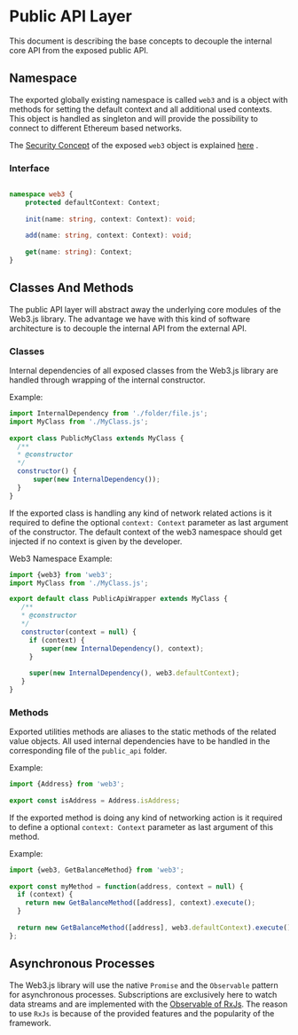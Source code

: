 # Public API Layer

This document is describing the base concepts to decouple the internal core API from the exposed public API.

## Namespace

The exported globally existing namespace is called ``web3`` and is a object with methods for setting the default context and all additional used contexts.
This object is handled as singleton and will provide the possibility to connect to different Ethereum based networks.

The [Security Concept]() of the exposed ``web3`` object is explained [here]() .

### Interface

``` typescript

namespace web3 {
    protected defaultContext: Context;
    
    init(name: string, context: Context): void; 
    
    add(name: string, context: Context): void; 
    
    get(name: string): Context;
}

```

## Classes And Methods

The public API layer will abstract away the underlying core modules of the Web3.js library. The advantage we have with this kind
of software architecture is to decouple the internal API from the external API.

### Classes

Internal dependencies of all exposed classes from the Web3.js library are handled through wrapping of the internal constructor.

Example: 

``` javascript 
import InternalDependency from './folder/file.js';
import MyClass from './MyClass.js';
  
export class PublicMyClass extends MyClass {
  /**
  * @constructor
  */
  constructor() {
      super(new InternalDependency());
  }
}
```

If the exported class is handling any kind of network related actions is it required to define the optional ``context: Context`` parameter as last argument of the constructor.
The default context of the web3 namespace should get injected if no context is given by the developer.  

Web3 Namespace Example:

``` javascript 
import {web3} from 'web3';
import MyClass from './MyClass.js';

export default class PublicApiWrapper extends MyClass {
   /**
   * @constructor
   */
   constructor(context = null) {
     if (context) {
        super(new InternalDependency(), context);
     }
     
     super(new InternalDependency(), web3.defaultContext);
   }
}
```

### Methods 

Exported utilities methods are aliases to the static methods of the related value objects. 
All used internal dependencies have to be handled in the corresponding file of the ``public_api`` folder.

Example: 

``` javascript 
import {Address} from 'web3';
  
export const isAddress = Address.isAddress;
```

If the exported method is doing any kind of networking action is it required to define a optional ``context: Context`` parameter as last argument of this method.

Example: 

``` javascript 
import {web3, GetBalanceMethod} from 'web3';
  
export const myMethod = function(address, context = null) {
  if (context) {
    return new GetBalanceMethod([address], context).execute();
  }
    
  return new GetBalanceMethod([address], web3.defaultContext).execute();
};
```

## Asynchronous Processes 

The Web3.js library will use the native ``Promise`` and the ``Observable`` pattern for asynchronous processes. 
Subscriptions are exclusively here to watch data streams and are implemented with the [Observable of RxJs]().
The reason to use ``RxJs`` is because of the provided features and the popularity of the framework.
